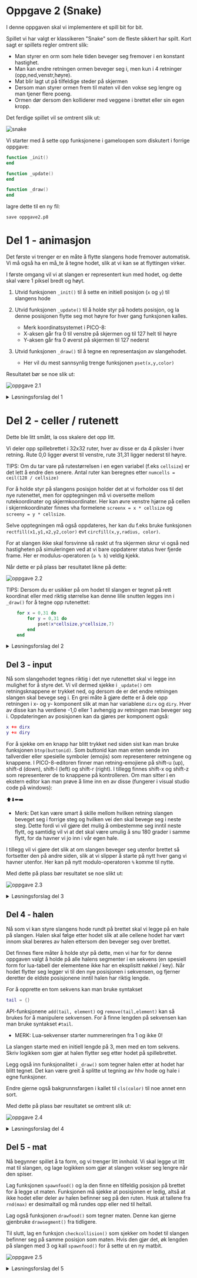 # Oppgave 2 (Snake)

I denne oppgaven skal vi implementere et spill bit for bit.

Spillet vi har valgt er klassikeren "Snake" som de fleste sikkert har spilt. Kort sagt er spillets regler omtrent slik:
- Man styrer en orm som hele tiden beveger seg fremover i en konstant hastighet.
- Man kan endre retningen ormen beveger seg i, men kun i 4 retninger (opp,ned,venstr,høyre). 
- Mat blir lagt ut på tilfeldige steder på skjermen
- Dersom man styrer ormen frem til maten vil den vokse seg lengre og man tjener flere poeng. 
- Ormen dør dersom den kolliderer med veggene i brettet eller sin egen kropp.

Det ferdige spillet vil se omtrent slik ut:

![snake](snake_sprites_2.gif)

Vi starter med å sette opp funksjonene i gameloopen som diskutert i forrige oppgave:

```lua
function _init()
end

function _update()
end

function _draw()
end
```

lagre dette til en ny fil:

```
save oppgave2.p8
```
# Del 1 - animasjon

Det første vi trenger er en måte å flytte slangens hode fremover automatisk. Vi må også ha en må_te å tegne hodet, slik at vi kan se at flyttingen virker.

I første omgang vil vi at slangen er representert kun med hodet, og dette skal være 1 piksel bredt og høyt.
1. Utvid funksjonen `_init()` til å sette en initiell posisjon (`x` og `y`) til slangens hode
1. Utvid funksjonen `_update()` til å holde styr på hodets posisjon, og la denne posisjonen flytte seg mot høyre for hver gang funksjonen kalles.
    - Merk koordinatsystemet i PICO-8:
    - X-aksen går fra 0 til venstre på skjermen og til 127 helt til høyre
    - Y-aksen går fra 0 øverst på skjermen til 127 nederst

2. Utvid funksjonen `_draw()` til å tegne en representasjon av slangehodet.
    - Her vil du mest sannsynlig trenge funksjonen `pset(x,y,color)`

Resultatet bør se noe slik ut:

![oppgave 2.1](oppgave2_1.gif)

<details>
<summary>Løsningsforslag del 1</summary>

```lua
function _init()
    -- Starter midt på skjermen
	x = 64
	y = 64
end

function _update()
    -- Øker x-koordinatet med 1
	x += 1
end	

function _draw()
    -- Tømme skjermen
    cls(0) 
    --Tegne rød piksel på gitt posisjon
	pset(x,y,8) 
end
```

</details>

# Del 2 - celler / rutenett

Dette ble litt smått, la oss skalere det opp litt.

Vi deler opp spillebrettet i 32x32 ruter, hver av disse er da 4 piksler i hver retning. Rute 0,0 ligger øverst til venstre, rute 31,31 ligger nederst til høyre.

TIPS: Om du tar vare på rutestørrelsen i en egen variabel (f.eks `cellsize`) er det lett å endre den senere. Antal ruter kan beregnes etter
`numcells = ceil(128 / cellsize)`

For å holde styr på slangens posisjon holder det at vi forholder oss til det nye rutenettet, men for opptegningen må vi oversette mellom rutekoordinater og skjermkoordinater. Her kan øvre venstre hjørne på cellen i skjermkoordinater finnes vha formelene 
`screenx = x * cellsize` og `screeny = y * cellsize`.

Selve opptegningen må også oppdateres, her kan du f.eks bruke funksjonen `rectfill(x1,y1,x2,y2,color)` evt `circfill(x,y,radius, color)`.

For at slangen ikke skal forsvinne så raskt ut fra skjermen skrur vi også ned hastigheten på simuleringen ved at vi bare oppdaterer status hver fjerde frame. Her er modulus-operatoren (`a % b`) veldig kjekk.

Når dette er på plass bør resultatet likne på dette:

![oppgave 2.2](oppgave2_2.gif)

TIPS: Dersom du er usikker på om hodet til slangen er tegnet på rett koordinat eller med riktig størrelse kan denne lille snutten legges inn i `_draw()` for å tegne opp rutenettet:

```lua
    for x = 0,31 do
        for y = 0,31 do
            pset(x*cellsize,y*cellsize,7)
        end
    end
```
<details>
<summary>Løsningsforslag del 2</summary>

```lua
--disse innstillingene styrer skaleringen av spillet
cellsize = 4
boardsize = 128 / cellsize

function _init()
	t = 0
	x = boardsize / 2
	y = boardsize / 2
end

function _update()
    t += 1

    -- Vi vil bare oppdatere posisjonen hver cellsize frame. 
    -- Dette oppnår vi ved å sjekke restverdien fra å dele t på cellsize.
    -- Restverdien vil nemlig være 0 hver cellsize frame
    if t % cellsize != 0 then 
        return 
    end

    --vi oppdaterer fortsatt bare verdien med 1, men 1 betyr nå 1 celle, ikke 1 piksel:
	x += 1 
end	

function _draw()
    cls(0)
    -- her må vi gange opp koordinatene med cellsize 
    -- for å gå fra cellekoordinater til skjermkoordinater:
    rectfill(x * cellsize, y * cellsize, (x + 1) * cellsize - 1, (y + 1) * cellsize - 1, 8)
end 
```
</details>

## Del 3 - input

Nå som slangehodet tegnes riktig i det nye rutenettet skal vi legge inn mulighet for å styre det. Vi vil dermed sjekke i `_update()` om retningsknappene er trykket ned, og dersom de er det endre retningen slangen skal bevege seg i. En grei måte å gjøre dette er å dele opp retningen i x- og y- komponent slik at man har variablene `dirx` og `diry`. Hver av disse kan ha verdiene -1,0 eller 1 avhengig av retningen man beveger seg i. Oppdateringen av posisjonen kan da gjøres per komponent også:

```lua
x += dirx
y += diry
```

For å sjekke om en knapp har blitt trykket ned siden sist kan man bruke funksjonen `btnp(buttonid)`. Som buttonid kan man enten sende inn tallverdier eller spesielle symboler (emojis) som representerer retningene og knappene. I PICO-8-editoren finner man retning-emojiene på shift-u (up), shift-d (down), shift-l (left) og shift-r (right). I tillegg finnes shift-x og shift-z som representerer de to knappene på kontrolleren. Om man sitter i en ekstern editor kan man prøve å lime inn en av disse (fungerer i visual studio code på windows):

⬆️⬇️⬅️➡️

* Merk: Det kan være smart å skille mellom hvilken retning slangen beveget seg i forrige steg og hvilken vei den skal bevege seg i neste steg. Dette fordi vi vil gjøre det mulig å ombestemme seg inntil neste flytt, og samtidig vil vi at det skal være umulig å snu 180 grader i samme flytt, for da havner vi jo inn i vår egen hale.

I tillegg vil vi gjøre det slik at om slangen beveger seg utenfor brettet så fortsetter den på andre siden, slik at vi slipper å starte på nytt hver gang vi havner utenfor. Her kan på nytt modulo-operatoren `%` komme til nytte.

Med dette på plass bør resultatet se noe slikt ut:

![oppgave 2.3](oppgave2_3.gif)

<details>
<summary>Løsningsforslag del 3</summary>

```lua
cellsize = 4
boardsize = 128 / cellsize

function _init()
	t = 0
	x = boardsize / 2
    y = boardsize / 2
    -- initiell retning:
	dirx = 1
    diry = 0
    movingx = dirx
    movingy = diry
end

function checkinput()
    -- endre (neste) retning avhengig av knappen som ble trykket ned
    -- merk sjekkene mot moving[x|y] der vi sjekker at man ikke snur
    -- 180 grader i samme flytt
    if btn(⬆️) and movingy != 1 then
        diry = -1
        dirx = 0
    elseif btn(⬇️) and movingy != -1 then
        diry = 1
        dirx = 0
    elseif btn(⬅️) and movingx != 1 then
        dirx = -1
        diry = 0
    elseif btn(➡️) and movingx != -1 then
        dirx = 1
        diry = 0
    end
end		

function move()
    -- oppdatere x- og y-posisjon, ta høyde for 
    -- at man beveger seg ut av brettet og inn på andre siden:
	x = (x + dirx) % boardsize
    y = (y + diry) % boardsize
    -- lagre unna retningen for forrige flytt slik at vi kan sjekke mot det i checkinput()
	movingx = dirx
	movingy = diry
end

function _update()
    t += 1
    -- vi sjekker input for hver frame selv om vi ikke oppdaterer 
    -- posisjonen så ofte, dette så vi ikke går glipp av tastetrykk:
	checkinput()
	if t % cellsize != 0 then return end
	move()
end	

function _draw()
	cls(0)
	rectfill(x*cellsize,y*cellsize,(x+1) * cellsize - 1, (y + 1) * cellsize - 1, 8)
end
```
</details>

## Del 4 - halen

Nå som vi kan styre slangens hode rundt på brettet skal vi legge på en hale på slangen. Halen skal følge etter hodet slik at alle cellene hodet har vært innom skal berøres av halen ettersom den beveger seg over brettet.

Det finnes flere måter å holde styr på dette, men vi har for for denne oppgaven valgt å holde på alle halens segmenter i en sekvens (en spesiell form for lua-tabell der elementene ikke har en eksplisitt nøkkel / key). Når hodet flytter seg legger vi til den nye posisjonen i sekvensen, og fjerner deretter de eldste posisjonene inntil halen har riktig lengde.

For å opprette en tom sekvens kan man bruke syntakset
```lua
tail = {}
```

API-funksjonene `add(tail, element)` og `remove(tail,element)` kan så brukes for å manipulere sekvensen. For å finne lengden på sekvensen kan man bruke syntakset `#tail`.

* MERK: Lua-sekvenser starter nummereringen fra 1 og ikke 0!

La slangen starte med en initiell lengde på 3, men med en tom sekvens. Skriv logikken som gjør at halen flytter seg etter hodet på spillebrettet. 

Legg også inn funksjonalitet i `_draw()` som tegner halen etter at hodet har blitt tegnet. Det kan være greit å splitte ut tegning av hhv hode og hale i egne funksjoner.

Endre gjerne også bakgrunnsfargen i kallet til `cls(color)` til noe annet enn sort. 

Med dette på plass bør resultatet se omtrent slik ut:

![oppgave 2.4](oppgave2_4.gif)

<details>
<summary>Løsningsforslag del 4</summary>

```lua
--init
cellsize = 4
boardsize = 128 / cellsize

function _init()
	t = 0	
	x = boardsize / 2
	y = boardsize / 2
	dirx = 1
	diry = 0
	movingx = dirx
    movingy = diry
    
    --vi starter med en tom hale-sekvens og en lengde på 3
	tail = {}
	length = 3
end


-->8
--update
function checkinput()
	if btn(⬆️) and movingy != 1 then
		diry = -1
		dirx = 0
	elseif btn(⬇️) and movingy != -1 then
		diry = 1
		dirx = 0
	elseif btn(⬅️) and movingx != 1 then
		dirx = -1
		diry = 0
	elseif btn(➡️) and movingx != -1 then
		dirx = 1
		diry = 0
	end
end		

function move()
    -- legg til forrige posisjon i halen
    add(tail, {x = x, y = y})
    -- og fjerne eventuelle gamle posisjoner fra halen til den har riktig lengde
	while #tail > length do
		del(tail, tail[1])
	end

	x = (x + dirx) % boardsize
	y = (y + diry) % boardsize
	movingx = dirx
	movingy = diry	
end

function _update()
	t += 1
	checkinput()
	if t % cellsize != 0 then 
		return
	end
	move()
end	

-->8
--draw

function drawhead()
	drawsegment(x, y, 8)
end

function drawtail()
	for segment in all(tail) do
		drawsegment(segment.x, segment.y, 11)
	end
end

function drawsegment(x, y, color)
    -- her har vi abstrahert bort tegning av et segment 
    -- slik at samme kode kan brukes både fra drawhead og drawtail
	rectfill(x * cellsize, 
		y * cellsize,
		(x + 1) * cellsize - 1, 
		(y + 1) * cellsize - 1, 
		color)
end

function _draw()
	cls(7)
	drawhead()
	drawtail()
end

```
</details>

## Del 5 - mat

Nå begynner spillet å ta form, og vi trenger litt innhold. Vi skal legge ut litt mat til slangen, og lage logikken som gjør at slangen vokser seg lengre når den spiser.

Lag funksjonen `spawnfood()` og la den finne en tilfeldig posisjon på brettet for å legge ut maten. Funksjonen må sjekke at posisjonen er ledig, altså at ikke hodet eller deler av halen befinner seg på den ruten. Husk at tallene fra `rnd(max)` er desimaltall og må rundes opp eller ned til heltall.

Lag også funksjonen `drawfood()` som tegner maten. Denne kan gjerne gjenbruke `drawsegment()` fra tidligere.

Til slutt, lag en funksjon `checkcollision()` som sjekker om hodet til slangen befinner seg på samme posisjon som maten. Hvis den gjør det, øk lengden på slangen med 3 og kall `spawnfood()` for å sette ut en ny matbit.

![oppgave 2.5](oppgave2_5.gif)

<details>
<summary>Løsningsforslag del 5</summary>

```lua
--init
cellsize = 4
boardsize = 128 / cellsize

function _init()
	t = 0	
	x = boardsize / 2
	y = boardsize / 2
	dirx = 1
	diry = 0
	movingx = dirx
	movingy = diry
	tail = {}
    length = 3
    -- sette ut første matbit:
	spawnfood()
end


-->8
--update
function checkinput()
	if btn(⬆️) and movingy != 1 then
		diry = -1
		dirx = 0
	elseif btn(⬇️) and movingy != -1 then
		diry = 1
		dirx = 0
	elseif btn(⬅️) and movingx != 1 then
		dirx = -1
		diry = 0
	elseif btn(➡️) and movingx != -1 then
		dirx = 1
		diry = 0
	end
end		

function move()
	add(tail, {x = x, y = y})
	while #tail > length do
		del(tail, tail[1])
	end

	x = (x + dirx) % boardsize
	y = (y + diry) % boardsize
	movingx = dirx
	movingy = diry	
end

function checkcollision()
    -- hvis hodet er på samme rute som maten skal slangen vokse:
	if x == foodx and y == foody then
        length += 3
        -- vi setter også ut ny mat:
		spawnfood()
   end 
end

function spawnfood()
    -- merk at vi runder ned tallet fra rnd til nærmeste heltall
    foodx = flr(rnd(boardsize))
    foody = flr(rnd(boardsize))
    while not isempty(foodx,foody) do
        foodx = flr(rnd(boardsize))
        foody = flr(rnd(boardsize))
    end
end

function isempty(cellx, celly)
    -- ruten er ikke tom dersom hodet til slangen er der:
	if cellx == x and celly == y then
		return false
    end
    -- ruten er heller ikke tom dersom et segment i halen er der:
    for segment in all(trail) do
        if segment.x == cellx and segment.y == celly then
            return false
        end
    end
    
    -- vi fant ingen hindringer, ruten er tom:
    return true
end
	

function _update()
	t += 1
	checkinput()
	if t % cellsize != 0 then 
		return
    end
    -- vi sjekker for kollisjon før vi flytter:
	checkcollision()
	move()
end	

-->8
--draw

function drawhead()
	drawsegment(x, y, 8)
end

function drawtail()
	for segment in all(tail) do
		drawsegment(segment.x, segment.y, 11)
	end
end

function drawfood()
    -- vi bruker samme tegnefunksjon bare med en annen farge:
	drawsegment(foodx, foody, 9)
end

function drawsegment(x, y, color)
	rectfill(x * cellsize, 
		y * cellsize,
		(x + 1) * cellsize - 1, 
		(y + 1) * cellsize - 1, 
		color)
end

function _draw()
	cls(7)
	drawhead()
	drawtail()
	drawfood()
end
```
</details>
